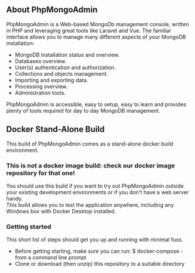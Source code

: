## About PhpMongoAdmin

PhpMongoAdmin is a Web-based MongoDb management console, written in PHP and leveraging great tools like Laravel and Vue.
The familiar interface allows you to manage many different aspects of your MongoDB installation:

- MongoDB installation status and overview.
- Databases overview.
- User(s) authentication and authorization.
- Collections and objects management.
- Importing and exporting data.
- Processing overview.
- Administration tools.

PhpMongoAdmin is accessible, easy to setup, easy to learn and provides plenty of tools required for day to day MongoDB management.
## Docker Stand-Alone Build

This build of PhpMongoAdmin comes as a stand-alone docker build environment.  
### This is not a docker image build: check our docker image repository for that one!
You should use this build if you want to try out PhpMongoAdmin outside your existing development environments or if you don't have a web server handy.  
This build allows you to test the application anywhere, including any Windows box with Docker Desktop installed.

### Getting started
This short list of steps should get you up and running with minimal fuss.

- Before getting starting, make sure you can run: $ docker-compose - from a command line prompt
- Clone or download (then unzip) this repository to a suitable directory
